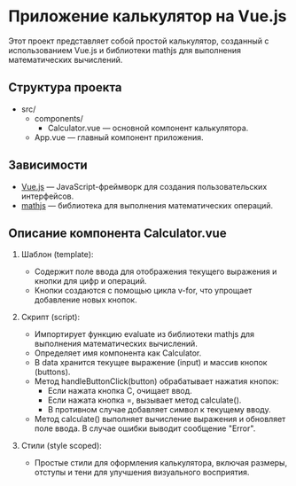 # Приложение калькулятор на Vue.js

Этот проект представляет собой простой калькулятор, созданный с использованием Vue.js и библиотеки mathjs для выполнения математических вычислений.

## Структура проекта

- src/
  - components/
    - Calculator.vue — основной компонент калькулятора.
  - App.vue — главный компонент приложения.

## Зависимости

- [Vue.js](https://vuejs.org/) — JavaScript-фреймворк для создания пользовательских интерфейсов.
- [mathjs](https://mathjs.org/) — библиотека для выполнения математических операций.

## Описание компонента Calculator.vue

1. Шаблон (template):
   - Содержит поле ввода для отображения текущего выражения и кнопки для цифр и операций.
   - Кнопки создаются с помощью цикла v-for, что упрощает добавление новых кнопок.

2. Скрипт (script):
   - Импортирует функцию evaluate из библиотеки mathjs для выполнения математических вычислений.
   - Определяет имя компонента как Calculator.
   - В data хранится текущее выражение (input) и массив кнопок (buttons).
   - Метод handleButtonClick(button) обрабатывает нажатия кнопок:
     - Если нажата кнопка C, очищает ввод.
     - Если нажата кнопка =, вызывает метод calculate().
     - В противном случае добавляет символ к текущему вводу.
   - Метод calculate() выполняет вычисление выражения и обновляет поле ввода. В случае ошибки выводит сообщение "Error".

3. Стили (style scoped):
   - Простые стили для оформления калькулятора, включая размеры, отступы и тени для улучшения визуального восприятия.